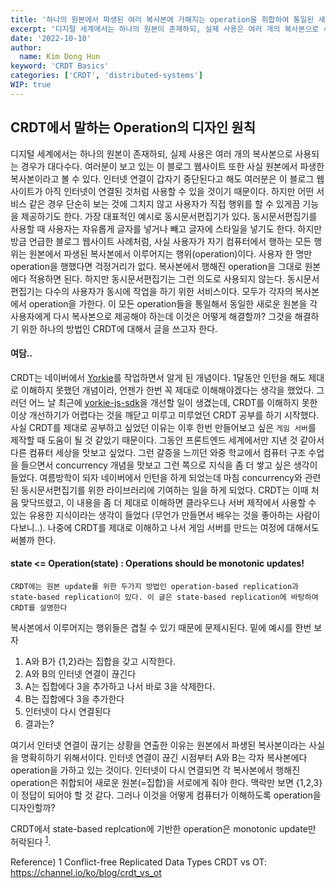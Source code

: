 ```yaml
---
title: '하나의 원본에서 파생된 여러 복사본에 가해지는 operation을 취합하여 통일된 새로운 원본을 만드는 마술(CRDT) - 1. Operation의 디자인 방법'
excerpt: '디지털 세계에서는 하나의 원본이 존재하되, 실제 사용은 여러 개의 복사본으로 사용되는 경우가 대다수다. 때에 따라, 원본에서 파생된 복사본에서는 operation이 가해질 수 있다. 가장 대표적인 예시로 동시문서편집기가 있다. 동시문서편집기를 사용할 때 각 사용자의 문서편집행위는 사실 원본에서 파생된 복사본에서 이루어지는 operation이다. 각 복사본에 행해진 operation은 나중에 추합되어 새로운 원본을 만들게 되는데 각 operation을 통일하기 위해서 사용되는 CRDT를 이해하기 위한 첫 관문인 operation의 디자인 방법에 대해서 탐구하겠다.'
date: '2022-10-10'
author:
  name: Kim Dong Hun
keyword: 'CRDT Basics'
categories: ['CRDT', 'distributed-systems']
WIP: true
---
```


## CRDT에서 말하는 Operation의 디자인 원칙

디지털 세계에서는 하나의 원본이 존재하되, 실제 사용은 여러 개의 복사본으로 사용되는 경우가 대다수다. 여러분이 보고 있는 이 블로그 웹사이트 또한 사실 원본에서 파생한 복사본이라고 볼 수 있다. 인터넷 연결이 갑자기 중단된다고 해도 여러분은 이 블로그 웹사이트가 아직 인터넷이 연결된 것처럼 사용할 수 있을 것이기 때문이다. 하지만 어떤 서비스 같은 경우 단순히 보는 것에 그치지 않고 사용자가 직접 행위를 할 수 있게끔 기능을 제공하기도 한다. 가장 대표적인 예시로 동시문서편집기가 있다. 동시문서편집기를 사용할 때 사용자는 자유롭게 글자를 넣거나 빼고 글자에 스타일을 넣기도 한다. 하지만 방금 언급한 블로그 웹사이트 사례처럼, 사실 사용자가 자기 컴퓨터에서 행하는 모든 행위는 원본에서 파생된 복사본에서 이루어지는 행위(operation)이다. 사용자 한 명만 operation을 행했다면 걱정거리가 없다. 복사본에서 행해진 operation을 그대로 원본에다 적용하면 된다. 하지만 동시문서편집기는 그런 의도로 사용되지 않는다. 동시문서편집기는 다수의 사용자가 동시에 작업을 하기 위한 서비스이다. 모두가 각자의 복사본에서 operation을 가한다. 이 모든 operation들을 통일해서 동일한 새로운 원본을 각 사용자에게 다시 복사본으로 제공해야 하는데 이것은 어떻게 해결할까? 그것을 해결하기 위한 하나의 방법인 CRDT에 대해서 글을 쓰고자 한다.

#### 여담..

CRDT는 네이버에서 [Yorkie](https://yorkie.dev/)를 작업하면서 알게 된 개념이다. 1달동안 인턴을 해도 제대로 이해하지 못했던 개념이라, 언젠가 한번 꼭 제대로 이해해야겠다는 생각을 했었다. 그러던 어느 날 최근에 [yorkie-js-sdk](https://github.com/yorkie-team/yorkie-js-sdk)을 개선할 일이 생겼는데, CRDT를 이해하지 못한 이상 개선하기가 어렵다는 것을 깨닫고 미루고 미루었던 CRDT 공부를 하기 시작했다. 사실 CRDT를 제대로 공부하고 싶었던 이유는 이후 한번 만들어보고 싶은 `게임 서버`를 제작할 때 도움이 될 것 같았기 때문이다. 그동안 프론트엔드 세계에서만 지낸 것 같아서 다른 컴퓨터 세상을 맛보고 싶었다. 그런 갈증을 느끼던 와중 학교에서 컴퓨터 구조 수업을 들으면서 concurrency 개념을 맛보고 그런 쪽으로 지식을 좀 더 쌓고 싶은 생각이 들었다. 여름방학이 되자 네이버에서 인턴을 하게 되었는데 마침 concurrency와 관련된 동시문서편집기를 위한 라이브러리에 기여하는 일을 하게 되었다. CRDT는 이때 처음 맞닥뜨렸고, 이 내용을 좀 더 제대로 이해하면 클라우드나 서버 제작에서 사용할 수 있는 유용한 지식이라는 생각이 들었다 (무언가 만들면서 배우는 것을 좋아하는 사람이다보니..). 나중에 CRDT를 제대로 이해하고 나서 게임 서버를 만드는 여정에 대해서도 써볼까 한다.

#### state <= Operation(state) : Operations should be monotonic updates!

`CRDT에는 원본 update를 위한 두가지 방법인 operation-based replication과 state-based replication이 있다. 이 글은 state-based replication에 바탕하여 CRDT를 설명한다`

복사본에서 이루어지는 행위들은 겹칠 수 있기 때문에 문제시된다. 밑에 예시를 한번 보자

1. A와 B가 {1,2}라는 집합을 갖고 시작한다.
2. A와 B의 인터넷 연결이 끊긴다
3. A는 집합에다 3을 추가하고 나서 바로 3을 삭제한다.
4. B는 집합에다 3을 추가한다
5. 인터넷이 다시 연결된다
6. 결과는?

여기서 인터넷 연결이 끊기는 상황을 연출한 이유는 원본에서 파생된 복사본이라는 사실을 명확히하기 위해서이다. 인터넷 연결이 끊긴 시점부터 A와 B는 각자 복사본에다 operation을 가하고 있는 것이다. 인터넷이 다시 연결되면 각 복사본에서 행해진 operation은 취합되어 새로운 원본(=집합)을 서로에게 줘야 한다. 맥락만 보면 {1,2,3}이 정답이 되어야 할 것 같다. 그러나 이것을 어떻게 컴퓨터가 이해하도록 operation을 디자인할까?

CRDT에서 state-based replcation에 기반한 operation은 monotonic update만 허락된다 <sup>[1](#footnote_1)</sup>.

Reference)
<a name="footnote_1">1</a> Conflict-free Replicated Data Types
CRDT vs OT: https://channel.io/ko/blog/crdt_vs_ot
